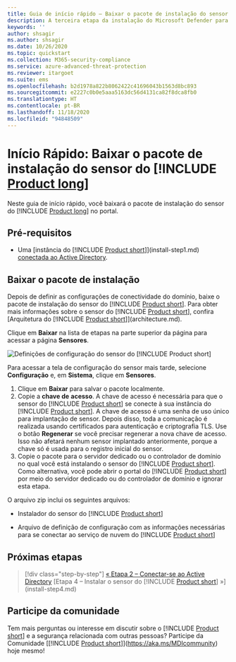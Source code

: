 ```yaml
---
title: Guia de início rápido – Baixar o pacote de instalação do sensor do Microsoft Defender para Identidade
description: A terceira etapa da instalação do Microsoft Defender para Identidade ajuda você a baixar o pacote de instalação do sensor do Defender para Identidade.
keywords: ''
author: shsagir
ms.author: shsagir
ms.date: 10/26/2020
ms.topic: quickstart
ms.collection: M365-security-compliance
ms.service: azure-advanced-threat-protection
ms.reviewer: itargoet
ms.suite: ems
ms.openlocfilehash: b2d1978a822b8062422c41696043b1563d8bc893
ms.sourcegitcommit: e2227c0b0e5aaa5163dc56d4131ca82f8dca8fb0
ms.translationtype: HT
ms.contentlocale: pt-BR
ms.lasthandoff: 11/18/2020
ms.locfileid: "94848509"
---
```

# <a name="quickstart-download-the-product-long-sensor-setup-package"></a>Início Rápido: Baixar o pacote de instalação do sensor do [!INCLUDE [Product long](includes/product-long.md)]

Neste guia de início rápido, você baixará o pacote de instalação do sensor do [!INCLUDE [Product long](includes/product-long.md)] no portal.

## <a name="prerequisites"></a>Pré-requisitos

- Uma [instância do [!INCLUDE [Product short](includes/product-short.md)]](install-step1.md) [conectada ao Active Directory](install-step2.md).

## <a name="download-the-setup-package"></a>Baixar o pacote de instalação

Depois de definir as configurações de conectividade do domínio, baixe o pacote de instalação do sensor do [!INCLUDE [Product short](includes/product-short.md)]. Para obter mais informações sobre o sensor do [!INCLUDE [Product short](includes/product-short.md)], confira [Arquitetura do [!INCLUDE [Product short](includes/product-short.md)]](architecture.md).

Clique em **Baixar** na lista de etapas na parte superior da página para acessar a página **Sensores**.

![Definições de configuração do sensor do [!INCLUDE [Product short](includes/product-short.md)]](media/sensor-config.png)

Para acessar a tela de configuração do sensor mais tarde, selecione **Configuração** e, em **Sistema**, clique em **Sensores**.  

1. Clique em **Baixar** para salvar o pacote localmente.
1. Copie a **chave de** **acesso**. A chave de acesso é necessária para que o sensor do [!INCLUDE [Product short](includes/product-short.md)] se conecte à sua instância do [!INCLUDE [Product short](includes/product-short.md)]. A chave de acesso é uma senha de uso único para implantação de sensor. Depois disso, toda a comunicação é realizada usando certificados para autenticação e criptografia TLS. Use o botão **Regenerar** se você precisar regenerar a nova chave de acesso. Isso não afetará nenhum sensor implantado anteriormente, porque a chave só é usada para o registro inicial do sensor.
1. Copie o pacote para o servidor dedicado ou o controlador de domínio no qual você está instalando o sensor do [!INCLUDE [Product short](includes/product-short.md)]. Como alternativa, você pode abrir o portal do [!INCLUDE [Product short](includes/product-short.md)] por meio do servidor dedicado ou do controlador de domínio e ignorar esta etapa.

O arquivo zip inclui os seguintes arquivos:

- Instalador do sensor do [!INCLUDE [Product short](includes/product-short.md)]

- Arquivo de definição de configuração com as informações necessárias para se conectar ao serviço de nuvem do [!INCLUDE [Product short](includes/product-short.md)]

## <a name="next-steps"></a>Próximas etapas

> [!div class="step-by-step"]
> [« Etapa 2 – Conectar-se ao Active Directory](install-step2.md)
> [Etapa 4 – Instalar o sensor do [!INCLUDE [Product short](includes/product-short.md)] »](install-step4.md)

## <a name="join-the-community"></a>Participe da comunidade

Tem mais perguntas ou interesse em discutir sobre o [!INCLUDE [Product short](includes/product-short.md)] e a segurança relacionada com outras pessoas? Participe da Comunidade [[!INCLUDE [Product short](includes/product-short.md)]](https://aka.ms/MDIcommunity) hoje mesmo!
